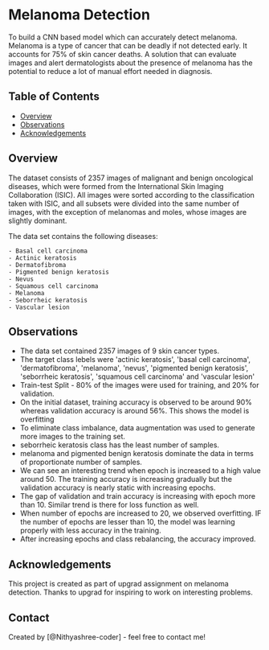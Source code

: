 # Melanoma Detection
To build a CNN based model which can accurately detect melanoma. Melanoma is a type of cancer that can be deadly if not detected early. It accounts for 75% of skin cancer deaths. A solution that can evaluate images and alert dermatologists about the presence of melanoma has the potential to reduce a lot of manual effort needed in diagnosis.

## Table of Contents
* [Overview](#Overview)
* [Observations](#Observations)
* [Acknowledgements](#acknowledgements)

<!-- You can include any other section that is pertinent to your problem -->

## Overview
The dataset consists of 2357 images of malignant and benign oncological diseases, which were formed from the International Skin Imaging Collaboration (ISIC). All images were sorted according to the classification taken with ISIC, and all subsets were divided into the same number of images, with the exception of melanomas and moles, whose images are slightly dominant.

The data set contains the following diseases:

    - Basal cell carcinoma
    - Actinic keratosis
    - Dermatofibroma
    - Pigmented benign keratosis
    - Nevus
    - Squamous cell carcinoma
    - Melanoma
    - Seborrheic keratosis
    - Vascular lesion

## Observations
- The data set contained 2357 images of 9 skin cancer types.
- The target class lebels were 'actinic keratosis', 'basal cell carcinoma', 'dermatofibroma', 'melanoma', 'nevus', 'pigmented benign keratosis', 'seborrheic keratosis', 'squamous cell carcinoma' and 'vascular lesion'
- Train-test Split - 80% of the images were used for training, and 20% for validation.
- On the initial dataset, training accuracy is observed to be around 90% whereas validation accuracy is around 56%. This shows the model is overfitting
- To eliminate class imbalance, data augmentation was used to generate more images to the training set.
- seborrheic keratosis class has the least number of samples.
- melanoma and pigmented benign keratosis dominate the data in terms of proportionate number of samples.
- We can see an interesting trend when epoch is increased to a high value around 50. The training accuracy is increasing gradually but the validation accuracy is nearly static with increasing epochs.
- The gap of validation and train accuracy is increasing with epoch more than 10. Similar trend is there for loss function as well.
- When number of epochs are increased to 20, we observed overfitting. IF the number of epochs are lesser than 10, the model was learning properly with less accuracy in the training.
- After increasing epochs and class rebalancing, the accuracy improved.


## Acknowledgements
This project is created as part of upgrad assignment on melanoma detection. Thanks to upgrad for inspiring to work on interesting problems.

## Contact
Created by [@Nithyashree-coder] - feel free to contact me!
